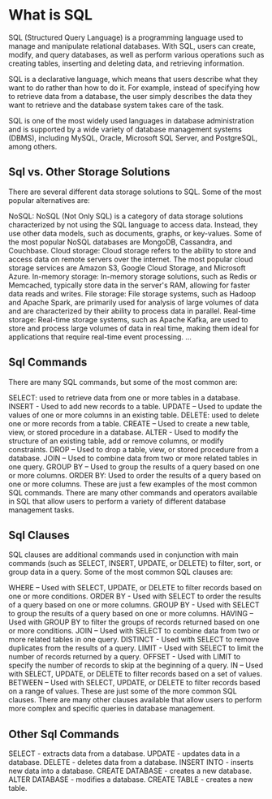 What is SQL
===========

SQL (Structured Query Language) is a programming language used to manage and manipulate relational databases. With SQL, users can create, modify, and query databases, as well as perform various operations such as creating tables, inserting and deleting data, and retrieving information.

SQL is a declarative language, which means that users describe what they want to do rather than how to do it. For example, instead of specifying how to retrieve data from a database, the user simply describes the data they want to retrieve and the database system takes care of the task.

SQL is one of the most widely used languages in database administration and is supported by a wide variety of database management systems (DBMS), including MySQL, Oracle, Microsoft SQL Server, and PostgreSQL, among others.

Sql vs. Other Storage Solutions
-------------------------------

There are several different data storage solutions to SQL. Some of the most popular alternatives are:

NoSQL: NoSQL (Not Only SQL) is a category of data storage solutions characterized by not using the SQL language to access data. Instead, they use other data models, such as documents, graphs, or key-values. Some of the most popular NoSQL databases are MongoDB, Cassandra, and Couchbase.
Cloud storage: Cloud storage refers to the ability to store and access data on remote servers over the internet. The most popular cloud storage services are Amazon S3, Google Cloud Storage, and Microsoft Azure.
In-memory storage: In-memory storage solutions, such as Redis or Memcached, typically store data in the server's RAM, allowing for faster data reads and writes.
File storage: File storage systems, such as Hadoop and Apache Spark, are primarily used for analysis of large volumes of data and are characterized by their ability to process data in parallel.
Real-time storage: Real-time storage systems, such as Apache Kafka, are used to store and process large volumes of data in real time, making them ideal for applications that require real-time event processing.
...

Sql Commands
------------

There are many SQL commands, but some of the most common are:

SELECT: used to retrieve data from one or more tables in a database.
INSERT - Used to add new records to a table.
UPDATE – Used to update the values of one or more columns in an existing table.
DELETE: used to delete one or more records from a table.
CREATE – Used to create a new table, view, or stored procedure in a database.
ALTER - Used to modify the structure of an existing table, add or remove columns, or modify constraints.
DROP – Used to drop a table, view, or stored procedure from a database.
JOIN – Used to combine data from two or more related tables in one query.
GROUP BY – Used to group the results of a query based on one or more columns.
ORDER BY: Used to order the results of a query based on one or more columns.
These are just a few examples of the most common SQL commands. There are many other commands and operators available in SQL that allow users to perform a variety of different database management tasks.



Sql Clauses
-----------
SQL clauses are additional commands used in conjunction with main commands (such as SELECT, INSERT, UPDATE, or DELETE) to filter, sort, or group data in a query. Some of the most common SQL clauses are:

WHERE – Used with SELECT, UPDATE, or DELETE to filter records based on one or more conditions.
ORDER BY - Used with SELECT to order the results of a query based on one or more columns.
GROUP BY - Used with SELECT to group the results of a query based on one or more columns.
HAVING – Used with GROUP BY to filter the groups of records returned based on one or more conditions.
JOIN – Used with SELECT to combine data from two or more related tables in one query.
DISTINCT - Used with SELECT to remove duplicates from the results of a query.
LIMIT - Used with SELECT to limit the number of records returned by a query.
OFFSET - Used with LIMIT to specify the number of records to skip at the beginning of a query.
IN – Used with SELECT, UPDATE, or DELETE to filter records based on a set of values.
BETWEEN – Used with SELECT, UPDATE, or DELETE to filter records based on a range of values.
These are just some of the more common SQL clauses. There are many other clauses available that allow users to perform more complex and specific queries in database management.

Other Sql Commands
------------------
SELECT - extracts data from a database.
UPDATE - updates data in a database.
DELETE - deletes data from a database.
INSERT INTO - inserts new data into a database.
CREATE DATABASE - creates a new database.
ALTER DATABASE - modifies a database.
CREATE TABLE - creates a new table.
